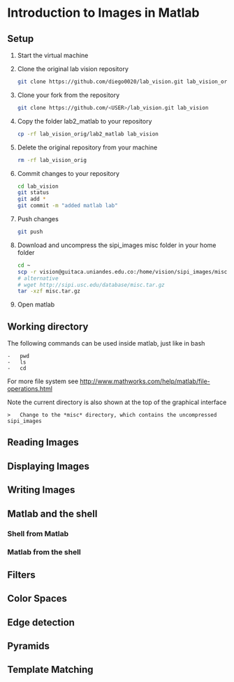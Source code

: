 # Introduction to Images in Matlab

## Setup

1.  Start the virtual machine
2.  Clone the original lab vision repository

    ```bash
    git clone https://github.com/diego0020/lab_vision.git lab_vision_orig
    ```
3.  Clone your fork from the repository

    ```bash
    git clone https://github.com/<USER>/lab_vision.git lab_vision
    ```
4.  Copy the folder lab2_matlab to your repository

    ```bash
    cp -rf lab_vision_orig/lab2_matlab lab_vision
    ```
5.  Delete the original repository from your machine

    ```bash
    rm -rf lab_vision_orig
    ```
6.  Commit changes to your repository

    ```bash
    cd lab_vision
    git status
    git add *
    git commit -m "added matlab lab"
    ```
7.  Push changes

    ```bash
    git push
    ```    
8.  Download and uncompress the sipi_images misc folder in your home folder

    ```bash
    cd ~
    scp -r vision@guitaca.uniandes.edu.co:/home/vision/sipi_images/misc.tar.gz .
    # alternative
    # wget http://sipi.usc.edu/database/misc.tar.gz
    tar -xzf misc.tar.gz
    ```    
9.  Open matlab

## Working directory

The following commands can be used inside matlab, just like in bash

    -   pwd
    -   ls
    -   cd

For more file system see http://www.mathworks.com/help/matlab/file-operations.html

Note the current directory is also shown at the top of the graphical interface

    >   Change to the *misc* directory, which contains the uncompressed sipi_images

## Reading Images



## Displaying Images

## Writing Images


## Matlab and the shell

### Shell from Matlab

### Matlab from the shell


## Filters


## Color Spaces


## Edge detection


## Pyramids


## Template Matching



